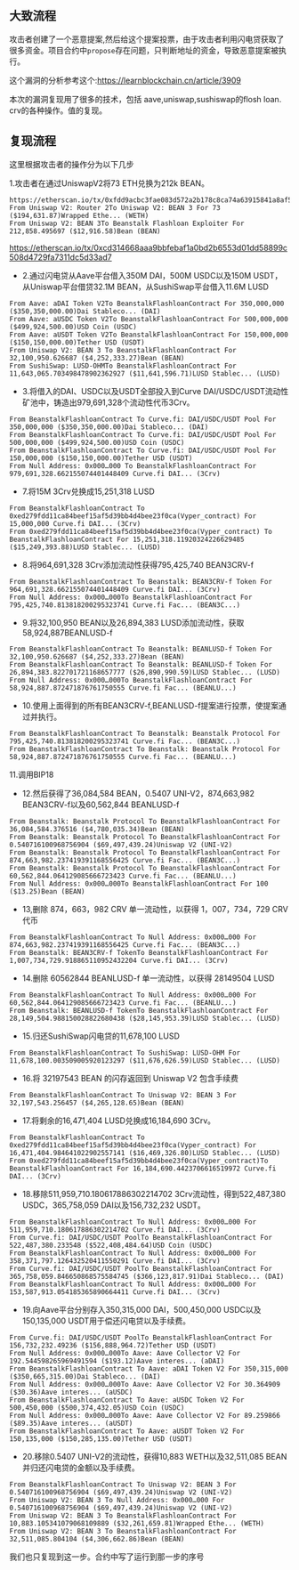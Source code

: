 ## 大致流程
攻击者创建了一个恶意提案,然后给这个提案投票，由于攻击者利用闪电贷获取了很多资金。项目合约中`propose`存在问题，只判断地址的资金，导致恶意提案被执行。

这个漏洞的分析参考这个:https://learnblockchain.cn/article/3909

本次的漏洞复现用了很多的技术，包括 aave,uniswap,sushiswap的flosh loan. crv的各种操作。值的复现。


## 复现流程

这里根据攻击者的操作分为以下几步

1.攻击者在通过UniswapV2将73 ETH兑换为212k BEAN。
```
https://etherscan.io/tx/0xfdd9acbc3fae083d572a2b178c8ca74a63915841a8af572a10d0055dbe91d219
From Uniswap V2: Router 2To Uniswap V2: BEAN 3 For 73 ($194,631.87)Wrapped Ethe... (WETH)
From Uniswap V2: BEAN 3To Beanstalk Flashloan Exploiter For 212,858.495697 ($12,916.58)Bean (BEAN)
```


https://etherscan.io/tx/0xcd314668aaa9bbfebaf1a0bd2b6553d01dd58899c508d4729fa7311dc5d33ad7

- 2.通过闪电贷从Aave平台借入350M DAI，500M USDC以及150M USDT，从Uniswap平台借贷32.1M BEAN，从SushiSwap平台借入11.6M LUSD
```
From Aave: aDAI Token V2To BeanstalkFlashloanContract For 350,000,000 ($350,350,000.00)Dai Stableco... (DAI)
From Aave: aUSDC Token V2To BeanstalkFlashloanContract For 500,000,000 ($499,924,500.00)USD Coin (USDC)
From Aave: aUSDT Token V2To BeanstalkFlashloanContract For 150,000,000 ($150,150,000.00)Tether USD (USDT)
From Uniswap V2: BEAN 3 To BeanstalkFlashloanContract For 32,100,950.626687 ($4,252,333.27)Bean (BEAN)
From SushiSwap: LUSD-OHMTo BeanstalkFlashloanContract For 11,643,065.703498478902362927 ($11,641,596.71)LUSD Stablec... (LUSD)
```

- 3.将借入的DAI、USDC以及USDT全部投入到Curve DAI/USDC/USDT流动性矿池中，铸造出979,691,328个流动性代币3Crv。
```
From BeanstalkFlashloanContract To Curve.fi: DAI/USDC/USDT Pool For 350,000,000 ($350,350,000.00)Dai Stableco... (DAI)
From BeanstalkFlashloanContract To Curve.fi: DAI/USDC/USDT Pool For 500,000,000 ($499,924,500.00)USD Coin (USDC)
From BeanstalkFlashloanContract To Curve.fi: DAI/USDC/USDT Pool For 150,000,000 ($150,150,000.00)Tether USD (USDT)
From Null Address: 0x000…000 To BeanstalkFlashloanContract For 979,691,328.662155074401448409 Curve.fi DAI... (3Crv)
```


- 7.将15M 3Crv兑换成15,251,318 LUSD
```
From BeanstalkFlashloanContract To 0xed279fdd11ca84beef15af5d39bb4d4bee23f0ca(Vyper_contract) For 15,000,000 Curve.fi DAI... (3Crv)
From 0xed279fdd11ca84beef15af5d39bb4d4bee23f0ca(Vyper_contract) To BeanstalkFlashloanContract For 15,251,318.11920324226629485 ($15,249,393.88)LUSD Stablec... (LUSD)
```



- 8.将964,691,328 3Crv添加流动性获得795,425,740 BEAN3CRV-f

```
From BeanstalkFlashloanContract To Beanstalk: BEAN3CRV-f Token For 964,691,328.662155074401448409 Curve.fi DAI... (3Crv)
From Null Address: 0x000…000To BeanstalkFlashloanContract For 795,425,740.813818200295323741 Curve.fi Fac... (BEAN3C...)
```



- 9.将32,100,950 BEAN以及26,894,383 LUSD添加流动性，获取58,924,887BEANLUSD-f
```
From BeanstalkFlashloanContract To Beanstalk: BEANLUSD-f Token For 32,100,950.626687 ($4,252,333.27)Bean (BEAN)
From BeanstalkFlashloanContract To Beanstalk: BEANLUSD-f Token For 26,894,383.822701721168657777 ($26,890,990.59)LUSD Stablec... (LUSD)
From Null Address: 0x000…000To BeanstalkFlashloanContract For 58,924,887.872471876761750555 Curve.fi Fac... (BEANLU...)
```



- 10.使用上面得到的所有BEAN3CRV-f,BEANLUSD-f提案进行投票，使提案通过并执行。
```
From BeanstalkFlashloanContract To Beanstalk: Beanstalk Protocol For 795,425,740.813818200295323741 Curve.fi Fac... (BEAN3C...)
From BeanstalkFlashloanContract To Beanstalk: Beanstalk Protocol For 58,924,887.872471876761750555 Curve.fi Fac... (BEANLU...)
```

11.调用BIP18


- 12.然后获得了36,084,584 BEAN，0.5407 UNI-V2，874,663,982 BEAN3CRV-f以及60,562,844 BEANLUSD-f
```
From Beanstalk: Beanstalk Protocol To BeanstalkFlashloanContract For 36,084,584.376516 ($4,780,035.34)Bean (BEAN)
From Beanstalk: Beanstalk Protocol To BeanstalkFlashloanContract For 0.540716100968756904 ($69,497,439.24)Uniswap V2 (UNI-V2)
From Beanstalk: Beanstalk Protocol To BeanstalkFlashloanContract For 874,663,982.237419391168556425 Curve.fi Fac... (BEAN3C...)
From Beanstalk: Beanstalk Protocol To BeanstalkFlashloanContract For 60,562,844.064129085666723423 Curve.fi Fac... (BEANLU...)
From Null Address: 0x000…000To BeanstalkFlashloanContract For 100 ($13.25)Bean (BEAN)
```


- 13,删除 874，663，982 CRV 单一流动性，以获得 1，007，734，729 CRV 代币
```
From BeanstalkFlashloanContract To Null Address: 0x000…000 For 874,663,982.237419391168556425 Curve.fi Fac... (BEAN3C...)
From Beanstalk: BEAN3CRV-f TokenTo BeanstalkFlashloanContract For 1,007,734,729.918865110952432204 Curve.fi DAI... (3Crv)
```

- 14.删除 60562844 BEANLUSD-f 单一流动性，以获得 28149504 LUSD
```
From BeanstalkFlashloanContract To Null Address: 0x000…000 For 60,562,844.064129085666723423 Curve.fi Fac... (BEANLU...)
From Beanstalk: BEANLUSD-f TokenTo BeanstalkFlashloanContract For 28,149,504.988150028822680438 ($28,145,953.39)LUSD Stablec... (LUSD)
```


- 15.归还SushiSwap闪电贷的11,678,100 LUSD
```
From BeanstalkFlashloanContract To SushiSwap: LUSD-OHM For 11,678,100.003509005920123297 ($11,676,626.59)LUSD Stablec... (LUSD)
```

- 16.将 32197543 BEAN 的闪存返回到 Uniswap V2  包含手续费
```
From BeanstalkFlashloanContract To Uniswap V2: BEAN 3 For 32,197,543.256457 ($4,265,128.65)Bean (BEAN)
```

- 17.将剩余的16,471,404 LUSD兑换成16,184,690 3Crv。
```
From BeanstalkFlashloanContract To 0xed279fdd11ca84beef15af5d39bb4d4bee23f0ca(Vyper_contract) For 16,471,404.984641022902557141 ($16,469,326.80)LUSD Stablec... (LUSD)
From 0xed279fdd11ca84beef15af5d39bb4d4bee23f0ca(Vyper_contract)To BeanstalkFlashloanContract For 16,184,690.4423706616519972 Curve.fi DAI... (3Crv)
```


- 18.移除511,959,710.180617886302214702 3Crv流动性，得到522,487,380 USDC，365,758,059 DAI以及156,732,232 USDT。
```
From BeanstalkFlashloanContract To Null Address: 0x000…000 For 511,959,710.180617886302214702 Curve.fi DAI... (3Crv)
From Curve.fi: DAI/USDC/USDT PoolTo BeanstalkFlashloanContract For 522,487,380.233548 ($522,408,484.64)USD Coin (USDC)
From BeanstalkFlashloanContract To Null Address: 0x000…000 For 358,371,797.126432520411550291 Curve.fi DAI... (3Crv)
From Curve.fi: DAI/USDC/USDT PoolTo BeanstalkFlashloanContract For 365,758,059.846650868575584745 ($366,123,817.91)Dai Stableco... (DAI)
From BeanstalkFlashloanContract To Null Address: 0x000…000 For 153,587,913.054185365890664411 Curve.fi DAI... (3Crv)
```


- 19.向Aave平台分别存入350,315,000 DAI，500,450,000 USDC以及150,135,000 USDT用于偿还闪电贷以及手续费。
```
From Curve.fi: DAI/USDC/USDT PoolTo BeanstalkFlashloanContract For 156,732,232.49236 ($156,888,964.72)Tether USD (USDT)
From Null Address: 0x000…000To Aave: Aave Collector V2 For 192.544598265969491594 ($193.12)Aave interes... (aDAI)
From BeanstalkFlashloanContract To Aave: aDAI Token V2 For 350,315,000 ($350,665,315.00)Dai Stableco... (DAI)
From Null Address: 0x000…000To Aave: Aave Collector V2 For 30.364909 ($30.36)Aave interes... (aUSDC)
From BeanstalkFlashloanContract To Aave: aUSDC Token V2 For 500,450,000 ($500,374,432.05)USD Coin (USDC)
From Null Address: 0x000…000To Aave: Aave Collector V2 For 89.259866 ($89.35)Aave interes... (aUSDT)
From BeanstalkFlashloanContract To Aave: aUSDT Token V2 For 150,135,000 ($150,285,135.00)Tether USD (USDT)
```


- 20.移除0.5407 UNI-V2的流动性，获得10,883 WETH以及32,511,085 BEAN并归还闪电贷的金额以及手续费。
```
From BeanstalkFlashloanContract To Uniswap V2: BEAN 3 For 0.540716100968756904 ($69,497,439.24)Uniswap V2 (UNI-V2)
From Uniswap V2: BEAN 3 To Null Address: 0x000…000 For 0.540716100968756904 ($69,497,439.24)Uniswap V2 (UNI-V2)
From Uniswap V2: BEAN 3 To BeanstalkFlashloanContract For 10,883.105341079068109889 ($32,261,659.81)Wrapped Ethe... (WETH)
From Uniswap V2: BEAN 3 To BeanstalkFlashloanContract For 32,511,085.804104 ($4,306,662.86)Bean (BEAN)
```

我们也只复现到这一步。合约中写了运行到那一步的序号